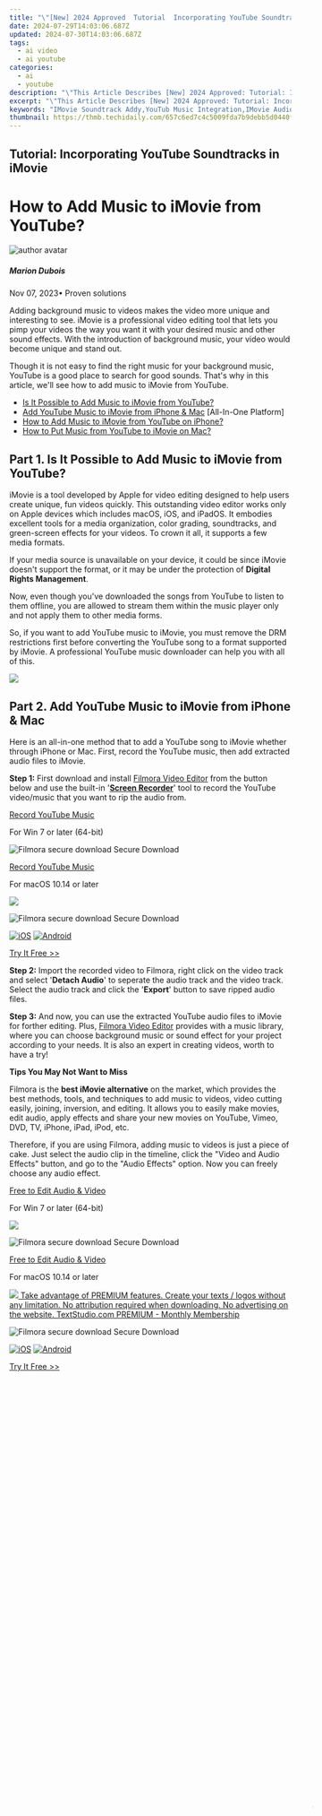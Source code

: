 ```yaml
---
title: "\"[New] 2024 Approved  Tutorial  Incorporating YouTube Soundtracks in iMovie\""
date: 2024-07-29T14:03:06.687Z
updated: 2024-07-30T14:03:06.687Z
tags:
  - ai video
  - ai youtube
categories:
  - ai
  - youtube
description: "\"This Article Describes [New] 2024 Approved: Tutorial: Incorporating YouTube Soundtracks in iMovie\""
excerpt: "\"This Article Describes [New] 2024 Approved: Tutorial: Incorporating YouTube Soundtracks in iMovie\""
keywords: "IMovie Soundtrack Addy,YouTub Music Integration,IMovie Audio Mixin,Edit Video with YouTube Tunes,Adding YouTube Tracks to IMV,Mixing iMovie and YouTube Sounds,YouTube Music in iMovie Guide"
thumbnail: https://thmb.techidaily.com/657c6ed7c4c5009fda7b9debb5d0440f9ba124b99f1e715f38abd38365f6151e.png
---
```


## Tutorial: Incorporating YouTube Soundtracks in iMovie

# How to Add Music to iMovie from YouTube?

![author avatar](https://images.wondershare.fr/filmora/filmora/MarionDubois.jpg)

##### Marion Dubois

 Nov 07, 2023• Proven solutions

Adding background music to videos makes the video more unique and interesting to see. iMovie is a professional video editing tool that lets you pimp your videos the way you want it with your desired music and other sound effects. With the introduction of background music, your video would become unique and stand out.

Though it is not easy to find the right music for your background music, YouTube is a good place to search for good sounds. That's why in this article, we'll see how to add music to iMovie from YouTube.

* [Is It Possible to Add Music to iMovie from YouTube?](#part1)
* [Add YouTube Music to iMovie from iPhone & Mac](#part2) \[All-In-One Platform\]
* [How to Add Music to iMovie from YouTube on iPhone?](#part3)
* [How to Put Music from YouTube to iMovie on Mac?](#part4)

## Part 1\. Is It Possible to Add Music to iMovie from YouTube?

iMovie is a tool developed by Apple for video editing designed to help users create unique, fun videos quickly. This outstanding video editor works only on Apple devices which includes macOS, iOS, and iPadOS. It embodies excellent tools for a media organization, color grading, soundtracks, and green-screen effects for your videos. To crown it all, it supports a few media formats.

If your media source is unavailable on your device, it could be since iMovie doesn't support the format, or it may be under the protection of **Digital Rights Management**.

Now, even though you've downloaded the songs from YouTube to listen to them offline, you are allowed to stream them within the music player only and not apply them to other media forms.

So, if you want to add YouTube music to iMovie, you must remove the DRM restrictions first before converting the YouTube song to a format supported by iMovie. A professional YouTube music downloader can help you with all of this.

<!-- affiliate ads begin -->
<a href="https://shop.systoolsgroup.com/affiliate.php?ACCOUNT=SYSTOOBY&AFFILIATE=108875&PATH=https%3A%2F%2Fwww.systoolsgroup.com%3FAFFILIATE%3D108875%26RESOURCE%3DSysTools%2BGmail%2BBackup"><img src="https://www.systoolsgroup.com/box/gmail-backup.png" border="0"></a>
<!-- affiliate ads end -->
## Part 2\. Add YouTube Music to iMovie from iPhone & Mac

Here is an all-in-one method that to add a YouTube song to iMovie whether through iPhone or Mac. First, record the YouTube music, then add extracted audio files to iMovie.

**Step 1:** First download and install [Filmora Video Editor](https://tools.techidaily.com/wondershare/filmora/download/) from the button below and use the built-in '[**Screen Recorder**](https://tools.techidaily.com/wondershare/filmora/download/)' tool to record the YouTube video/music that you want to rip the audio from.

[Record YouTube Music](https://tools.techidaily.com/wondershare/filmora/download/)

For Win 7 or later (64-bit)

![Filmora secure download](https://images.wondershare.com/filmora/images/store/secure.png) Secure Download

[Record YouTube Music](https://tools.techidaily.com/wondershare/filmora/download/)

For macOS 10.14 or later

<!-- affiliate ads begin -->
<a href="https://store.nero.com/order/checkout.php?PRODS=42296740&QTY=1&AFFILIATE=108875&CART=1"><img src="https://www.nero.com/nero-com-wAssets/img/banners/2023/biu/Nero_BackItUp_Screen_2.webp" border="0"></a>
<!-- affiliate ads end -->
![Filmora secure download](https://images.wondershare.com/filmora/images/store/secure.png) Secure Download

[![iOS](https://images.wondershare.com/assets/images-common/badges-apple.svg)](https://app.adjust.com/w06dr6m%5F19za1f6) [![Android](https://images.wondershare.com/assets/images-common/badges-google.svg)](https://app.adjust.com/w06dr6m%5F19za1f6)

[Try It Free >>](https://tools.techidaily.com/wondershare/filmora/download/)

**Step 2:** Import the recorded video to Filmora, right click on the video track and select '**Detach Audio**' to seperate the audio track and the video track. Select the audio track and click the '**Export**' button to save ripped audio files.

**Step 3:** And now, you can use the extracted YouTube audio files to iMovie for forther editing. Plus, [Filmora Video Editor](https://tools.techidaily.com/wondershare/filmora/download/) provides with a music library, where you can choose background music or sound effect for your project according to your needs. It is also an expert in creating videos, worth to have a try!

**Tips You May Not Want to Miss**

Filmora is the **best iMovie alternative** on the market, which provides the best methods, tools, and techniques to add music to videos, video cutting easily, joining, inversion, and editing. It allows you to easily make movies, edit audio, apply effects and share your new movies on YouTube, Vimeo, DVD, TV, iPhone, iPad, iPod, etc.

Therefore, if you are using Filmora, adding music to videos is just a piece of cake. Just select the audio clip in the timeline, click the "Video and Audio Effects" button, and go to the "Audio Effects" option. Now you can freely choose any audio effect.

[Free to Edit Audio & Video](https://tools.techidaily.com/wondershare/filmora/download/)

For Win 7 or later (64-bit)

<!-- affiliate ads begin -->
<a href="https://store.nero.com/order/checkout.php?PRODS=42296985&QTY=1&AFFILIATE=108875&CART=1"><img src="https://secure.avangate.com/images/merchant/9cea886b9f44a3c2df1163730ab64994/products/copy_nero_burning_rom_cart.png" border="0">
</a>
<!-- affiliate ads end -->
![Filmora secure download](https://images.wondershare.com/filmora/images/store/secure.png) Secure Download

[Free to Edit Audio & Video](https://tools.techidaily.com/wondershare/filmora/download/)

For macOS 10.14 or later

<!-- affiliate ads begin -->
<a href="https://secure.textstudio.com/order/checkout.php?PRODS=35633281&QTY=1&AFFILIATE=108875&CART=1"> <img src="https://secure.avangate.com/images/merchant/d6eb8222c9718486bdabce8b897380f7/products/2_premium-icon.png" border="0"> Take advantage of PREMIUM features. 
Create your texts / logos without any limitation. 
No attribution required when downloading. 
No advertising on the website. 
 TextStudio.com  PREMIUM - Monthly Membership</a>
<!-- affiliate ads end -->
![Filmora secure download](https://images.wondershare.com/filmora/images/store/secure.png) Secure Download

[![iOS](https://images.wondershare.com/assets/images-common/badges-apple.svg)](https://app.adjust.com/w06dr6m%5F19za1f6) [![Android](https://images.wondershare.com/assets/images-common/badges-google.svg)](https://app.adjust.com/w06dr6m%5F19za1f6)

[Try It Free >>](https://tools.techidaily.com/wondershare/filmora/download/)

<!-- affiliate ads begin -->
<span id="1793213">
					<video width="1080" height="1620" style="cursor:pointer"
           poster="//a.impactradius-go.com/display-clicktoplayimage/1793213.jpeg"
           onclick="if(!this.playClicked){this.play();this.setAttribute('controls',true);this.playClicked=true;}">
	   <source src="//a.impactradius-go.com/display-ad/19135-1793213">
	   <img src="//a.impactradius-go.com/display-clicktoplayimage/1793213.jpeg" style="border: none; height: 100%; width: 100%; object-fit: contain">
	</video>
	<div style="width:1080px;text-align:center"><a href="javascript:window.open(decodeURIComponent('https%3A%2F%2Ftinyland.pxf.io%2Fc%2F5597632%2F1793213%2F19135'), '_blank');void(0);">Click here</a></div>
</span>
<img height="0" width="0" src="https://imp.pxf.io/i/5597632/1793213/19135" style="position:absolute;visibility:hidden;" border="0" />
<!-- affiliate ads end -->
## Part 3\. How to Add Music to iMovie from YouTube on iPhone?

In this part, let us read the most straightforward tutorial on how to add music from YouTube to iMovie on iPhone.

**First Download Music from YouTube on iPhone**

Downloading YouTube videos on your iPhone is confusing since Apple provides the apps available in the App store. If you jailbreak your phone, there are various other options, but here's the simplest way if you don't want to go that route.

**Step 1:** Download the app [Documents](https://apple.sjv.io/c/221109/473657/7613?subId1=tomsguide-in-2796780787571523600&sharedId=tomsguide-in&u=https%3A%2F%2Fapps.apple.com%2Fus%2Fapp%2Fdocuments-by-readdle%2Fid364901807) by Readdle.

**Step 2:** Select the compass icon and go to <https://www.videosolo.com/online-video-downloader/>

![download youtube music from videosolo](https://images.wondershare.com/filmora/article-images/download-youtube-music-from-videosolo.jpg)

**Step 3:** Paste a YouTube video link in the text box and select "Download". After some seconds, the video will decode and produce a list of different output quality and format options.

**Step 4:** Hit the "Download" on the preferred output option.

**Step 5:** Enter a name and download location for the video.

**Step 6:** Hit the **Downloads** tab in the bottom navigation bar to view your downloaded videos within the **Documents** app.

**Step 7:** Go back to the **Documents** app home screen to save your downloaded video and open your **Downloads** folder.

**Step 8:** Look for the video you wish to edit and tap the three dots icon on it.

**Step 9:** Hit the **Share** button and then **Save Video**.

**Step 10:** You can search the downloaded YouTube videos in the **Photos** app.

**Add Downloaded Music to iMovie**

**Step 1: Launch iMovie and Create a Project**

Open the iMovie app and pick the "+" icon to create a project. Then, select a movie file from the media to which you want to add the music and add it to the created project.

**Step2: Create Movie**

Immediately the movie is added to the project, click on the "Create Movie", enhance the quality of your video using any of iMovie's many themes, and add the correct ambiance. Click on the icon like a gear and toggle "Theme Music". Now you have to choose the theme you desire for your video.

**Step 3: Select My Music**

Now, it's time to add audio of your choice, and if you don't want to select from your existing collection, tap on the "+" icon below on the left side of your screen. Next, choose "Audio" and then select "My Music".

**Step 4: Select Audio from Playlist**

Select from the playlist, artist, individual songs, or select from the albums you already have on your device and click on the "+" icon to add to your video. It is important to note that you cannot add multiple songs at once. Just add and adjust the sound as desired.

Finally, after the song has been added to the video successfully, export it to your gallery using the "Export" button and save it on your phone.

<!-- affiliate ads begin -->
<a href="https://appsumo.8odi.net/c/5597632/2087394/7443" target="_top" id="2087394"><img src="//a.impactradius-go.com/display-ad/7443-2087394" border="0" alt="" width="1200" height="600"/></a><img height="0" width="0" src="https://appsumo.8odi.net/i/5597632/2087394/7443" style="position:absolute;visibility:hidden;" border="0" />
<!-- affiliate ads end -->
![filmora box](https://images.wondershare.com/filmora/banner/filmora-latest-product-box.png)

Filmora Video Editor

#### Best iMovie Alternative - [Filmora Video Editor](https://tools.techidaily.com/wondershare/filmora/download/)

Filmora Video Editor is an expert in creating and editing videos, it offers a ChatGPT plug-in and AI tools to enhance your creative vision. Make your idea into reality.

[Try It Free](https://tools.techidaily.com/wondershare/filmora/download/) [Try It Free](https://tools.techidaily.com/wondershare/filmora/download/) [Try It Free](https://tools.techidaily.com/wondershare/filmora/download/) [Learn More >](https://tools.techidaily.com/wondershare/filmora/download/)

[![iOS](https://images.wondershare.com/assets/images-common/badges-apple.svg)](https://app.adjust.com/w06dr6m%5F19za1f6) [![Android](https://images.wondershare.com/assets/images-common/badges-google.svg) ](https://app.adjust.com/w06dr6m%5F19za1f6)

[Try It Free >>](https://tools.techidaily.com/wondershare/filmora/download/)

<!-- affiliate ads begin -->
<a href="https://atezr.pxf.io/c/5597632/2018605/18496" target="_top" id="2018605"><img src="//a.impactradius-go.com/display-ad/18496-2018605" border="0" alt="" width="798" height="807"/></a><img height="0" width="0" src="https://imp.pxf.io/i/5597632/2018605/18496" style="position:absolute;visibility:hidden;" border="0" />
<!-- affiliate ads end -->
## Part 4\. How to Add Music to iMovie from YouTube on Mac?

It is elementary to use YouTube songs in iMovie on Mac. You can easily drag the YouTube music file into your project from the **Finder** and the desktop. The YouTube music added into the project timeline behaves differently depending on the place you added them.

**Download Music from YouTube on Mac**

Various programs and tools can assist you in downloading YouTube videos on a Mac.

A straightforward way is to use the inbuilt screen capture tool of macOS. Hit the **Command + Shift + 5** tabs to bring up the screen recording options.

You can either record an entire screen or choose a window and alter the options to add audio from your Mac's internal microphone.

![screen record on mac](https://images.wondershare.com/filmora/article-images/mac-screen-record.jpg)

The ideal tool or app for downloading YouTube videos on Mac in high-tech quality is a 4K Video Downloader.

It's free for a max of 30 downloads per day, or you can upgrade to one of its premium plans. The software can also download videos in around 8K quality and various other high-tech formats. And 4K Video Downloader can also grab whole playlists of YouTube.

Here's how to use it:

**Step 1:** Launch the 4K Video Downloader and open the program.

**Step 2:** Find a YouTube video and copy the link.

**Step 3:** Hit the **Paste Link** button in the menu.

**Step 4:** Select the **Download** button after choosing from the list of quality and format options.

**Step 5:** Download the video and then click the three-dot icon, so you can play.

**How to Add Music to iMovie**

**Step 1: Add YouTube Music to the Clip**

To add a YouTube music file to a particular video clip, drag the YouTube music file under the video clip so that a bar appears. Next, release the button when you see the green "Add" symbol to set the music as a background song in your iMovie project.

To add a YouTube music file to the iMovie project: drag and drop the YouTube music file to your project, release the mouse button once you see the green color. Add a symbol to add a YouTube song to the iMovie project as background music.

**Step 2: Add YouTube Music File to the iMovie Project**

Just drag and drop the YouTube video file to your project. Then, release the button once you see the green "Add" sign to add background music from the YouTube file to your project.

<!-- affiliate ads begin -->
<a href="https://order.glarysoft.com/order/checkout.php?PRODS=35504869&QTY=1&AFFILIATE=108875&CART=1"><img src="https://secure.avangate.com/images/merchant/6734fa703f6633ab896eecbdfad8953a/products/1_FR-200-1.png" border="0">Glarysoft File Recovery Pro Annually -  Helps to recover your lost file/data, even permanently deleted data. 
</a>
<!-- affiliate ads end -->
## Conclusion

So, guys, now, can you add music from YouTube to iMovie? I'm pretty sure you have a positive answer as you saw how to add music to iMovie from YouTube using a simple step method. Moreover, have fun and create magic with your discovery of [Filmora Video Editor](https://tools.techidaily.com/wondershare/filmora/download/), as it allows you to explore its numerous features to make a movie.

[Free to Edit Audio & Video](https://tools.techidaily.com/wondershare/filmora/download/)

For Win 7 or later (64-bit)

![Filmora secure download](https://images.wondershare.com/filmora/images/store/secure.png) Secure Download

[Free to Edit Audio & Video](https://tools.techidaily.com/wondershare/filmora/download/)

For macOS 10.14 or later

![Filmora secure download](https://images.wondershare.com/filmora/images/store/secure.png) Secure Download

<!-- affiliate ads begin -->
<a href="https://appsumo.8odi.net/c/5597632/2082529/7443" target="_top" id="2082529"><img src="//a.impactradius-go.com/display-ad/7443-2082529" border="0" alt="" width="1200" height="600"/></a><img height="0" width="0" src="https://appsumo.8odi.net/i/5597632/2082529/7443" style="position:absolute;visibility:hidden;" border="0" />
<!-- affiliate ads end -->
[![iOS](https://images.wondershare.com/assets/images-common/badges-apple.svg)](https://app.adjust.com/w06dr6m%5F19za1f6) [![Android](https://images.wondershare.com/assets/images-common/badges-google.svg)](https://app.adjust.com/w06dr6m%5F19za1f6)

[Try It Free >>](https://tools.techidaily.com/wondershare/filmora/download/)

<!-- affiliate ads begin -->
<a href="https://twopages.pxf.io/c/5597632/1873313/18544" target="_top" id="1873313"><img src="//a.impactradius-go.com/display-ad/18544-1873313" border="0" alt="" width="1080" height="1263"/></a><img height="0" width="0" src="https://imp.pxf.io/i/5597632/1873313/18544" style="position:absolute;visibility:hidden;" border="0" />
<!-- affiliate ads end -->
![author avatar](https://images.wondershare.fr/filmora/filmora/MarionDubois.jpg)

Marion Dubois

Marion Dubois is a writer and a lover of all things video.

Follow @Marion Dubois


<ins class="adsbygoogle"
     style="display:block"
     data-ad-format="autorelaxed"
     data-ad-client="ca-pub-7571918770474297"
     data-ad-slot="1223367746"></ins>



<ins class="adsbygoogle"
     style="display:block"
     data-ad-client="ca-pub-7571918770474297"
     data-ad-slot="8358498916"
     data-ad-format="auto"
     data-full-width-responsive="true"></ins>

<span class="atpl-alsoreadstyle">Also read:</span>
<div><ul>
<li><a href="https://youtube-tips.techidaily.com/0-most-susbcribed-youtuber-in-the-world/"><u>[New] 10 Most Susbcribed YouTuber in the World</u></a></li>
<li><a href="https://youtube-tips.techidaily.com/024-approved-a-guide-to-free-you-from-youtubes-extra-bar-width/"><u>[New] 2024 Approved  A Guide to Free You From YouTube's Extra Bar Width</u></a></li>
<li><a href="https://youtube-tips.techidaily.com/024-approved-boost-your-videos-popularity-on-youtube/"><u>[New] 2024 Approved  Boost Your Video's Popularity on YouTube</u></a></li>
<li><a href="https://youtube-tips.techidaily.com/024-approved-craft-cinematic-magic-learn-green-screen-wonders-with-youtube/"><u>[New] 2024 Approved  Craft Cinematic Magic  Learn Green Screen Wonders with YouTube</u></a></li>
<li><a href="https://youtube-tips.techidaily.com/024-approved-elevate-views-the-power-of-synergistic-youtube-content-partnerships/"><u>[New] 2024 Approved  Elevate Views  The Power of Synergistic YouTube Content Partnerships</u></a></li>
<li><a href="https://youtube-tips.techidaily.com/024-approved-enhancing-engagement-with-solutions-to-common-shorts-challenges/"><u>[New] 2024 Approved  Enhancing Engagement with Solutions to Common Shorts Challenges</u></a></li>
<li><a href="https://youtube-tips.techidaily.com/024-approved-essential-youtube-tagging-strategies-for-optimal-visibility/"><u>[New] 2024 Approved  Essential YouTube Tagging Strategies for Optimal Visibility</u></a></li>
<li><a href="https://youtube-tips.techidaily.com/024-approved-gain-unlimited-stock-videos-through-essential-4-youtube-sources/"><u>[New] 2024 Approved  Gain Unlimited Stock Videos Through Essential 4 YouTube Sources</u></a></li>
<li><a href="https://youtube-tips.techidaily.com/024-approved-guffaw-generation-generating-7-hilarious-video-moments-online/"><u>[New] 2024 Approved  Guffaw Generation  Generating 7 Hilarious Video Moments Online</u></a></li>
<li><a href="https://youtube-tips.techidaily.com/024-approved-how-to-animate-and-make-your-own-effects/"><u>[New] 2024 Approved  How to Animate and Make Your Own Effects</u></a></li>
<li><a href="https://youtube-tips.techidaily.com/024-approved-instant-designing-techniques-for-fortnite-images/"><u>[New] 2024 Approved  Instant Designing Techniques for Fortnite Images</u></a></li>
<li><a href="https://youtube-tips.techidaily.com/024-approved-instant-subscription-monitoring-tools/"><u>[New] 2024 Approved  Instant Subscription Monitoring Tools</u></a></li>
<li><a href="https://youtube-tips.techidaily.com/024-approved-leading-10-decibel-boosters-windows-macos-iphones/"><u>[New] 2024 Approved  Leading 10 Decibel Boosters  Windows, MacOS, iPhones</u></a></li>
<li><a href="https://youtube-tips.techidaily.com/024-approved-learn-the-low-cost-way-of-designing-winning-youtube-ad-campaigns/"><u>[New] 2024 Approved  Learn the Low-Cost Way of Designing Winning YouTube Ad Campaigns</u></a></li>
<li><a href="https://youtube-tips.techidaily.com/024-approved-mind-mavens-top-10-educational-youtube-hubs/"><u>[New] 2024 Approved  Mind Mavens  Top 10 Educational YouTube Hubs</u></a></li>
<li><a href="https://youtube-tips.techidaily.com/024-approved-monetization-assessment-creators-income-gauge/"><u>[New] 2024 Approved  Monetization Assessment  Creators’ Income Gauge</u></a></li>
<li><a href="https://youtube-tips.techidaily.com/024-approved-prowess-in-phrasing-best-tags-for-gamer-videos/"><u>[New] 2024 Approved  Prowess in Phrasing  Best Tags for Gamer Videos</u></a></li>
<li><a href="https://youtube-tips.techidaily.com/024-approved-scouting-for-starred-youtube-conversations/"><u>[New] 2024 Approved  Scouting for Starred YouTube Conversations</u></a></li>
<li><a href="https://youtube-tips.techidaily.com/024-approved-screen-sanctuary-your-haven-of-a-thousand-games/"><u>[New] 2024 Approved  Screen Sanctuary  Your Haven of a Thousand Games</u></a></li>
<li><a href="https://youtube-tips.techidaily.com/024-approved-skillful-conversion-of-youtube-videos-to-interactive-gif-artistry/"><u>[New] 2024 Approved  Skillful Conversion of YouTube Videos to Interactive GIF Artistry</u></a></li>
<li><a href="https://youtube-tips.techidaily.com/024-approved-snippet-supremacy-essential-hashes-for-accelerated-viewership-growth/"><u>[New] 2024 Approved  Snippet Supremacy  Essential Hashes for Accelerated Viewership Growth</u></a></li>
<li><a href="https://youtube-tips.techidaily.com/024-approved-sprint-towards-subscriber-goal-reach-1000/"><u>[New] 2024 Approved  Sprint Towards Subscriber Goal  Reach 1,000</u></a></li>
<li><a href="https://youtube-tips.techidaily.com/024-approved-step-by-step-crafting-professional-valorant-thumbnails-for-youtube/"><u>[New] 2024 Approved  Step-by-Step  Crafting Professional Valorant Thumbnails for Youtube</u></a></li>
<li><a href="https://youtube-tips.techidaily.com/024-approved-stepwise-strategies-to-make-a-stellar-youtube-opening-sequence/"><u>[New] 2024 Approved  Stepwise Strategies to Make a Stellar YouTube Opening Sequence</u></a></li>
<li><a href="https://youtube-tips.techidaily.com/024-approved-synthesizing-elements-crafting-a-captivating-youtube-video-start/"><u>[New] 2024 Approved  Synthesizing Elements  Crafting a Captivating YouTube Video Start</u></a></li>
<li><a href="https://youtube-tips.techidaily.com/024-approved-the-insiders-guide-to-on-screen-text-in-youtube-media/"><u>[New] 2024 Approved  The Insider's Guide to On-Screen Text in YouTube Media</u></a></li>
<li><a href="https://youtube-tips.techidaily.com/024-approved-the-role-of-green-infrastructure-in-revitalizing-cities/"><u>[New] 2024 Approved  The Role of Green Infrastructure in Revitalizing Cities</u></a></li>
<li><a href="https://youtube-tips.techidaily.com/-simple-yet-powerful-strategies-to-skyrocket-your-youtube-views-for-2024/"><u>[New] 5 Simple Yet Powerful Strategies to Skyrocket Your YouTube Views for 2024</u></a></li>
<li><a href="https://youtube-tips.techidaily.com/-comprehensive-walkthrough-creating-channel-banners-for-2024/"><u>[New] A Comprehensive Walkthrough  Creating Channel Banners for 2024</u></a></li>
<li><a href="https://youtube-tips.techidaily.com/-step-by-step-approach-to-generating-income-with-trailers-for-2024/"><u>[New] A Step-by-Step Approach to Generating Income with Trailers for 2024</u></a></li>
<li><a href="https://extra-information.techidaily.com/new-asus-unleashed-the-mg28uq-review-of-high-definition-vision/"><u>[New] ASUS Unleashed - The MG28UQ Review of High-Definition Vision</u></a></li>
<li><a href="https://facebook-video-share.techidaily.com/new-in-2024-crafting-a-revenue-driven-approach-to-youtube-content-creation/"><u>[New] In 2024, Crafting a Revenue-Driven Approach to YouTube Content Creation</u></a></li>
<li><a href="https://some-approaches.techidaily.com/new-streamlining-zoom-features-on-your-chromebook/"><u>[New] Streamlining Zoom Features on Your Chromebook</u></a></li>
<li><a href="https://youtube-blog.techidaily.com/ed-2024-approved-maximizing-visibility-a-comprehensive-guide-to-yt-gaming-hashes/"><u>[Updated] 2024 Approved  Maximizing Visibility  A Comprehensive Guide to YT Gaming Hashes</u></a></li>
<li><a href="https://vimeo-videos.techidaily.com/2024-approved-crafting-a-powerful-earnings-strategy-on-the-vimeo-platform/"><u>2024 Approved  Crafting a Powerful Earnings Strategy on the Vimeo Platform</u></a></li>
<li><a href="https://youtube-tips.techidaily.com/-visibility-selecting-the-right-youtube-thumbnail-dimensions-for-2024/"><u>Boost Visibility  Selecting the Right YouTube Thumbnail Dimensions for 2024</u></a></li>
<li><a href="https://extra-hints.techidaily.com/combat-blurry-iphone-hdri-4-pivotal-tips-for-premiere-pro-users/"><u>Combat Blurry iPhone HDRI  4 Pivotal Tips for Premiere Pro Users</u></a></li>
<li><a href="https://article-helps.techidaily.com/culinary-craftsmanship-mastering-the-art-of-food-filmmaking-with-these-7-strategies-for-2024/"><u>Culinary Craftsmanship  Mastering the Art of Food Filmmaking with These 7 Strategies for 2024</u></a></li>
<li><a href="https://youtube-tips.techidaily.com/-engagement-crafting-an-animated-subscribe-button-in-filmoras-step-by-step-guide-for-2024/"><u>Drive Engagement  Crafting an Animated Subscribe Button in Filmora's Step-by-Step Guide for 2024</u></a></li>
<li><a href="https://youtube-tips.techidaily.com/-your-eyes-enjoyment-without-cost-watch-9-christmas-films-online-for-2024/"><u>Feast Your Eyes, Enjoyment Without Cost  Watch 9 Christmas Films Online for 2024</u></a></li>
<li><a href="https://sim-unlock.techidaily.com/how-to-change-your-sim-pin-code-on-your-infinix-hot-40-phone-by-drfone-android/"><u>How To Change Your SIM PIN Code on Your Infinix Hot 40 Phone</u></a></li>
<li><a href="https://ios-unlock.techidaily.com/in-2024-disabled-iphone-13-pro-how-to-unlock-a-disabled-iphone-13-pro-by-drfone-ios/"><u>In 2024, Disabled iPhone 13 Pro How to Unlock a Disabled iPhone 13 Pro?</u></a></li>
<li><a href="https://activate-lock.techidaily.com/in-2024-easy-fixes-how-to-recover-forgotten-icloud-password-from-your-iphone-14-pro-by-drfone-ios/"><u>In 2024, Easy Fixes How To Recover Forgotten iCloud Password From your iPhone 14 Pro</u></a></li>
<li><a href="https://some-techniques.techidaily.com/in-2024-focusflexpro-x7-smart-resizing-superior-quality/"><u>In 2024, FocusFlexPro X7  Smart Resizing, Superior Quality</u></a></li>
<li><a href="https://facebook-video-recording.techidaily.com/in-2024-key-methods-to-incorporate-facebook-live-into-website-designs/"><u>In 2024, Key Methods to Incorporate Facebook Live Into Website Designs</u></a></li>
<li><a href="https://screen-mirror.techidaily.com/in-2024-process-of-screen-sharing-infinix-hot-30i-to-pc-detailed-steps-drfone-by-drfone-android/"><u>In 2024, Process of Screen Sharing Infinix Hot 30i to PC- Detailed Steps | Dr.fone</u></a></li>
<li><a href="https://some-guidance.techidaily.com/in-2024-the-undercover-guide-to-enhancing-your-window-11-experience/"><u>In 2024, The Undercover Guide to Enhancing Your WINDOW 11 Experience</u></a></li>
<li><a href="https://youtube-stream.techidaily.com/mute-auto-generated-youtube-content-trails-for-2024/"><u>Mute Auto-Generated YouTube Content Trails for 2024</u></a></li>
<li><a href="https://review-topics.techidaily.com/play-mkv-movies-on-moto-g-5g-2023-is-it-possible-by-aiseesoft-video-converter-play-mkv-on-android/"><u>Play MKV movies on Moto G 5G (2023), is it possible?</u></a></li>
<li><a href="https://youtube-tips.techidaily.com/-guide-to-softening-youtube-videos-surroundings-for-2024/"><u>Quick Guide to Softening YouTube Videos' Surroundings for 2024</u></a></li>
<li><a href="https://snapchat-videos.techidaily.com/unveiling-hidden-potential-edit-wonders-on-snapchat-app-for-2024/"><u>Unveiling Hidden Potential  Edit Wonders on Snapchat App for 2024</u></a></li>
<li><a href="https://youtube-tips.techidaily.com/-enhanced-slideshow-mastery-with-youtube-for-2024/"><u>Video-Enhanced Slideshow Mastery with YouTube for 2024</u></a></li>
</ul></div>
